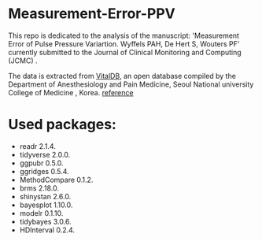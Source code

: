 # Measurement-Error-PPV


This repo is dedicated to the analysis of the manuscript: 'Measurement Error of Pulse Pressure Variartion. Wyffels PAH, De Hert S, Wouters PF' currently submitted to the Journal of Clinical Monitoring and Computing (JCMC) .

The data is extracted from [VitalDB](https://vitaldb.net), an open database compiled by the Department of Anesthesiology and Pain Medicine, Seoul National university College of Medicine , Korea.  [reference](https://www.bjanaesthesia.org.uk/article/S0007-0912(21)00175-6/fulltext)


# Used packages:
- readr 2.1.4.  
- tidyverse 2.0.0.  
- ggpubr 0.5.0. 
- ggridges 0.5.4. 
- MethodCompare 0.1.2. 
- brms 2.18.0. 
- shinystan 2.6.0. 
- bayesplot 1.10.0. 
- modelr 0.1.10. 
- tidybayes 3.0.6. 
- HDInterval 0.2.4. 
